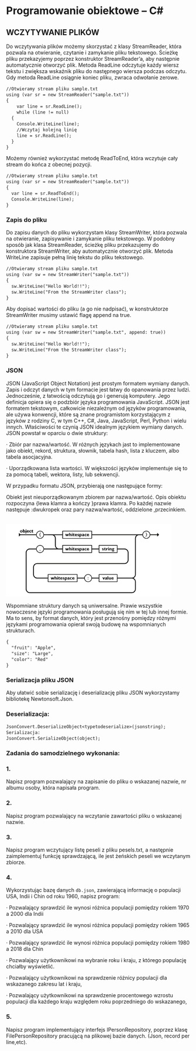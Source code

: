 # Programowanie obiektowe – C#
## WCZYTYWANIE PLIKÓW
Do wczytywania plików możemy skorzystać z klasy StreamReader, która pozwala na otwieranie,
czytanie i zamykanie pliku tekstowego. Ścieżkę pliku przekazyjemy poprzez konstruktor
StreamReader’a, aby następnie automatycznie otworzyć plik. Metoda ReadLine odczytuje każdy
wiersz tekstu i zwiększa wskaźnik pliku do następnego wiersza podczas odczytu. Gdy metoda
ReadLine osiągnie koniec pliku, zwraca odwołanie zerowe.
```
//Otwieramy stream pliku sample.txt
using (var sr = new StreamReader("sample.txt"))
{
    var line = sr.ReadLine();
    while (line != null)
  {
    Console.WriteLine(line);
    //Wczytaj kolejną linię
    line = sr.ReadLine();
  }
}
```
Możemy również wykorzystać metodę ReadToEnd, która wczytuje cały stream do końca z obecnej
pozycji.
```
//Otwieramy stream pliku sample.txt
using (var sr = new StreamReader("sample.txt"))
{
  var line = sr.ReadToEnd();
  Console.WriteLine(line);
}
```
### Zapis do pliku
Do zapisu danych do pliku wykorzystam klasy StreamWriter, która pozwala na otwieranie,
zapisywanie i zamykanie pliku tekstowego. W podobny sposób jak klasa StreamReader, ścieżkę pliku
przekazujemy do konstruktora StreamWriter, aby automatycznie otworzyć plik. Metoda WriteLine
zapisuje pełną linię tekstu do pliku tekstowego.
```
//Otwieramy stream pliku sample.txt
using (var sw = new StreamWriter("sample.txt"))
{
  sw.WriteLine("Hello World!!");
  sw.WriteLine("From the StreamWriter class");
}
```
Aby dopisać wartości do pliku (a go nie nadpisać), w konstruktorze StreamWriter musimy ustawić
flagę append na true.
```
//Otwieramy stream pliku sample.txt
using (var sw = new StreamWriter("sample.txt", append: true))
{
  sw.WriteLine("Hello World!!");
  sw.WriteLine("From the StreamWriter class");
}
```
### JSON
JSON (JavaScript Object Notation) jest prostym formatem wymiany danych. Zapis i odczyt danych w
tym formacie jest łatwy do opanowania przez ludzi. Jednocześnie, z łatwością odczytują go i generują
komputery. Jego definicja opiera się o podzbiór języka programowania JavaScript. JSON jest formatem
tekstowym, całkowicie niezależnym od języków programowania, ale używa konwencji, które są znane
programistom korzystającym z języków z rodziny C, w tym C++, C#, Java, JavaScript, Perl, Python i
wielu innych. Właściwości te czynią JSON idealnym językiem wymiany danych. JSON powstał w
oparciu o dwie struktury:

· Zbiór par nazwa/wartość. W różnych językach jast to implementowane jako obiekt, rekord,
struktura, słownik, tabela hash, lista z kluczem, albo tabela asocjacyjna.

· Uporządkowana lista wartości. W większości języków implementuje się to za pomocą tabeli,
wektora, listy, lub sekwencji.

W przypadku formatu JSON, przybierają one następujące formy:

Obiekt jest nieuporządkowanym zbiorem par nazwa/wartość. Opis obiektu rozpoczyna {lewa klamra a
kończy }prawa klamra. Po każdej nazwie następuje :dwukropek oraz pary nazwa/wartość, oddzielone
,przecinkiem.

<br>![](img/lab1.png)

Wspomniane struktury danych są uniwersalne. Prawie wszystkie nowoczesne języki programowania
posługują się nim w tej lub innej formie. Ma to sens, by format danych, który jest przenośny pomiędzy
różnymi językami programowania opierał swoją budowę na wspomnianych strukturach.
```
{
  "fruit": "Apple",
  "size": "Large",
  "color": "Red"
}
```
### Serializacja pliku JSON
Aby ułatwić sobie serializację i deserializację pliku JSON wykorzystamy bibliotekę Newtonsoft.Json.
### Deserializacja:
```
JsonConvert.DeserializeObject<typetodeserialize>(jsonstring);
Serializacja:
JsonConvert.SerializeObject(object);
```
### Zadania do samodzielnego wykonania:
### 1. 
Napisz program pozwalający na zapisanie do pliku o wskazanej nazwie, nr albumu osoby, która
napisała program.
### 2. 
Napisz program pozwalający na wczytanie zawartości pliku o wskazanej nazwie.
### 3. 
Napisz program wczytujący listę peseli z pliku pesels.txt, a następnie zaimplementuj funkcję
sprawdzającą, ile jest żeńskich peseli we wczytanym zbiorze.
### 4. 
Wykorzystując bazę danych `db.json`, zawierającą informację o populacji USA, Indii i Chin od
roku 1960, napisz program:

· Pozwalający sprawdzić ile wynosi różnica populacji pomiędzy rokiem 1970 a 2000 dla Indii

· Pozwalający sprawdzić ile wynosi różnica populacji pomiędzy rokiem 1965 a 2010 dla USA

· Pozwalający sprawdzić ile wynosi różnica populacji pomiędzy rokiem 1980 a 2018 dla Chin

· Pozwalający użytkownikowi na wybranie roku i kraju, z którego populację chciałby
wyświetlić.

· Pozwalający użytkownikowi na sprawdzenie różnicy populacji dla wskazanego zakresu lat i
kraju,

· Pozwalający użytkownikowi na sprawdzenie procentowego wzrostu populacji dla każdego
kraju względem roku poprzedniego do wskazanego,
### 5. 
Napisz program implementujący interfejs IPersonRepository, poprzez klasę FilePersonRepository
pracującą na plikowej bazie danych. (Json, record per line,etc).
